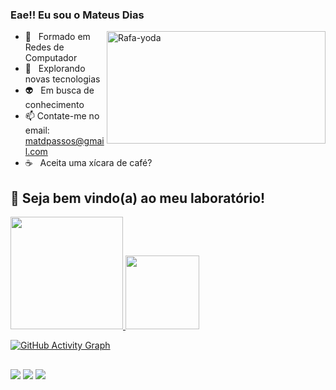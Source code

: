 ### Eae!! Eu sou o Mateus Dias

<img align="right" alt="Rafa-yoda" height="180" width="350" src="https://c.tenor.com/Dj6o3MqGOt0AAAAC/working-hard-computer.gif">

<div align="left"> 
  

- 🌱 &nbsp; Formado em Redes de Computador
- 🔎 &nbsp; Explorando novas tecnologias
- 👽 &nbsp; Em busca de conhecimento
- 📫 Contate-me no email: matdpassos@gmail.com
- ☕️ &nbsp; Aceita uma xícara de café?

## 🔬 Seja bem vindo(a) ao meu laboratório!
<div>
  <a href="https://github.com/DiasTardeNoites">
  <img height="180em" src="https://github-readme-stats.vercel.app/api?username=DiasTardesNoites&show_icons=true&theme=radical&include_all_commits=true&count_private=true"/>
  <img height="118em" src="https://github-readme-stats.vercel.app/api/top-langs/?username=DiasTardesNoites&layout=compact&langs_count=7&theme=radical"/>
    
![GitHub Activity Graph](https://activity-graph.herokuapp.com/graph?username=DiasTardesNoites)  

     
</div>
  
  ##
  
  <div>
  <a href="https://www.instagram.com/thedays175" target="_blank"><img src="https://img.shields.io/badge/-Instagram-%23E4405F?style=for-the-badge&logo=instagram&logoColor=white" target="_blank"></a>
  <a href = "mailto:matdpassos@gmail.com"><img src="https://img.shields.io/badge/-Gmail-%23333?style=for-the-badge&logo=gmail&logoColor=white" target="_blank"></a>
  <a href="https://www.linkedin.com/in/mateus-passos-226b95209/" target="_blank"><img src="https://img.shields.io/badge/-LinkedIn-%230077B5?style=for-the-badge&logo=linkedin&logoColor=white" target="_blank"></a> 
    
    
  </div>

